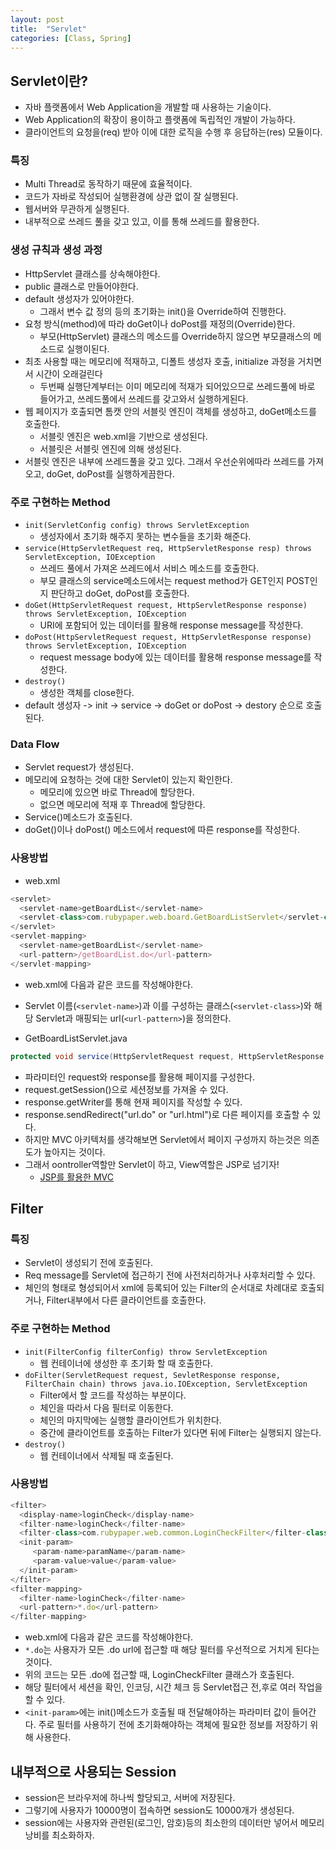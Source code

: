 ```yaml
---
layout: post
title:  "Servlet"
categories: [Class, Spring]
---
```


## Servlet이란?
- 자바 플랫폼에서 Web Application을 개발할 때 사용하는 기술이다.
- Web Application의 확장이 용이하고 플랫폼에 독립적인 개발이 가능하다.
- 클라이언트의 요청을(req) 받아 이에 대한 로직을 수행 후 응답하는(res) 모듈이다.

### 특징
- Multi Thread로 동작하기 때문에 효율적이다.
- 코드가 자바로 작성되어 실행환경에 상관 없이 잘 실행된다.
- 웹서버와 무관하게 실행된다.
- 내부적으로 쓰레드 풀을 갖고 있고, 이를 통해 쓰레드를 활용한다.

### 생성 규칙과 생성 과정
- HttpServlet 클래스를 상속해야한다.
- public 클래스로 만들어야한다.
- default 생성자가 있어야한다.
  - 그래서 변수 값 정의 등의 초기화는 init()을 Override하여 진행한다.
- 요청 방식(method)에 따라 doGet이나 doPost를 재정의(Override)한다.
  - 부모(HttpServlet) 클래스의 메소드를 Override하지 않으면 부모클래스의 메소드로 실행이된다.
- 최초 사용할 때는 메모리에 적재하고, 디폴트 생성자 호출, initialize 과정을 거치면서 시간이 오래걸린다
  - 두번째 실행단계부터는 이미 메모리에 적재가 되어있으므로 쓰레드풀에 바로 들어가고, 쓰레드풀에서 쓰레드를 갖고와서 실행하게된다.
- 웹 페이지가 호출되면 톰캣 안의 서블릿 엔진이 객체를 생성하고, doGet메소드를 호출한다.
  - 서블릿 엔진은 web.xml을 기반으로 생성된다.
  - 서블릿은 서블릿 엔진에 의해 생성된다.
- 서블릿 엔진은 내부에 쓰레드풀을 갖고 있다. 그래서 우선순위에따라 쓰레드를 가져오고, doGet, doPost를 실행하게끔한다.

### 주로 구현하는 Method
- `init(ServletConfig config) throws ServletException`
  - 생성자에서 초기화 해주지 못하는 변수들을 초기화 해준다.
- `service(HttpServletRequest req, HttpServletResponse resp) throws ServletException, IOException`
  - 쓰레드 풀에서 가져온 쓰레드에서 서비스 메소드를 호출한다.
  - 부모 클래스의 service메소드에서는 request method가 GET인지 POST인지 판단하고 doGet, doPost를 호출한다.
- `doGet(HttpServletRequest request, HttpServletResponse response) throws ServletException, IOException`
  - URI에 포함되어 있는 데이터를 활용해 response message를 작성한다.
- `doPost(HttpServletRequest request, HttpServletResponse response) throws ServletException, IOException`
  - request message body에 있는 데이터를 활용해 response message를 작성한다.
- `destroy()`
  - 생성한 객체를 close한다.
- default 생성자 -> init -> service -> doGet or doPost -> destory 순으로 호출된다.

### Data Flow
- Servlet request가 생성된다.
- 메모리에 요청하는 것에 대한 Servlet이 있는지 확인한다.
  - 메모리에 있으면 바로 Thread에 할당한다.
  - 없으면 메모리에 적재 후 Thread에 할당한다.
- Service()메소드가 호출된다.
- doGet()이나 doPost() 메소드에서 request에 따른 response를 작성한다.

### 사용방법
- web.xml

```javascript
<servlet>
  <servlet-name>getBoardList</servlet-name>
  <servlet-class>com.rubypaper.web.board.GetBoardListServlet</servlet-class>
</servlet>
<servlet-mapping>
  <servlet-name>getBoardList</servlet-name>
  <url-pattern>/getBoardList.do</url-pattern>
</servlet-mapping>
```

  - web.xml에 다음과 같은 코드를 작성해야한다.
  - Servlet 이름(`<servlet-name>`)과 이를 구성하는 클래스(`<servlet-class>`)와 해당 Servlet과 매핑되는 url(`<url-pattern>`)을 정의한다.

- GetBoardListServlet.java
``` java
protected void service(HttpServletRequest request, HttpServletResponse response) throws ServletException, IOException {}
```

  - 파라미터인 request와 response를 활용해 페이지를 구성한다.
  - request.getSession()으로 세션정보를 가져올 수 있다.
  - response.getWriter를 통해 현재 페이지를 작성할 수 있다.
  - response.sendRedirect("url.do" or "url.html")로 다른 페이지를 호출할 수 있다.
  - 하지만 MVC 아키텍처를 생각해보면 Servlet에서 페이지 구성까지 하는것은 의존도가 높아지는 것이다.
  - 그래서 oontroller역할만 Servlet이 하고, View역할은 JSP로 넘기자!
    - [JSP를 활용한 MVC](https://chundh.github.io/posts/JSP/)


## Filter
### 특징
- Servlet이 생성되기 전에 호출된다.
- Req message를 Servlet에 접근하기 전에 사전처리하거나 사후처리할 수 있다.
- 체인의 형태로 형성되어서 xml에 등록되어 있는 Filter의 순서대로 차례대로 호출되거나, Filter내부에서 다른 클라이언트를 호출한다.

### 주로 구현하는 Method
- `init(FilterConfig filterConfig) throw ServletException`
  - 웹 컨테이너에 생성한 후 초기화 할 때 호출한다.
- `doFilter(ServletRequest request, SevletResponse response, FilterChain chain) throws java.io.IOException, ServletException`
  - Filter에서 할 코드를 작성하는 부분이다.
  - 체인을 따라서 다음 필터로 이동한다.
  - 체인의 마지막에는 실행할 클라이언트가 위치한다.
  - 중간에 클라이언트를 호출하는 Filter가 있다면 뒤에 Filter는 실행되지 않는다.
- `destroy()`
  - 웹 컨테이너에서 삭제될 때 호출된다.

### 사용방법
```javascript
<filter>
  <display-name>loginCheck</display-name>
  <filter-name>loginCheck</filter-name>
  <filter-class>com.rubypaper.web.common.LoginCheckFilter</filter-class>
  <init-param>
     <param-name>paramName</param-name>
     <param-value>value</param-value>
  </init-param>
</filter>
<filter-mapping>
  <filter-name>loginCheck</filter-name>
  <url-pattern>*.do</url-pattern>
</filter-mapping>
```

- web.xml에 다음과 같은 코드를 작성해야한다.
- `*.do`는 사용자가 모든 .do url에 접근할 때 해당 필터를 우선적으로 거치게 된다는 것이다.
- 위의 코드는 모든 .do에 접근할 때, LoginCheckFilter 클래스가 호출된다.
- 해당 필터에서 세션을 확인, 인코딩, 시간 체크 등 Servlet접근 전,후로 여러 작업을 할 수 있다.
- `<init-param>`에는 init()메소드가 호출될 때 전달해야하는 파라미터 값이 들어간다. 주로 필터를 사용하기 전에 초기화해야하는 객체에 필요한 정보를 저장하기 위해 사용한다.

## 내부적으로 사용되는 Session
- session은 브라우저에 하나씩 할당되고, 서버에 저장된다.
- 그렇기에 사용자가 10000명이 접속하면 session도 10000개가 생성된다.
- session에는 사용자와 관련된(로그인, 암호)등의 최소한의 데이터만 넣어서 메모리 낭비를 최소화하자.